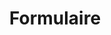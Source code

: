 ---
layout : part
title : Formulaire
slug : 
description : ""
image : 
in_book: false
order : 13
---